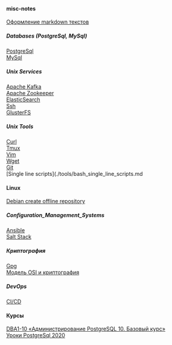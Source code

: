 #### misc-notes
[Оформление markdown текстов](./tools/markdown.txt)


##### Databases (PostgreSql, MySql)
[PostgreSql](./databases/postgresql.md)</br>
[MySql](./databases/mysql.md)</br>

##### Unix Services
[Apache Kafka](./unix_services/apache_kafka.md) </br>
[Apache Zookeeper](./unix_services/apache_zookeeper.md)</br>
[ElasticSearch](./unix_services/elasticsearch.md)</br>
[Ssh](./unix_services/ssh.md)</br>
[GlusterFS](./unix_services/glusterfs.md)</br>


##### Unix Tools
[Curl](./tools/curl.md)</br>
[Tmux](./tools/tmux.md) </br>
[Vim](./tools/vim.md)</br>
[Wget](./tools/wget.md)</br>
[Git](./tools/git.md)</br>
[Single line scripts](./tools/bash_single_line_scripts.md</br>


#### Linux
[Debian create offline repository](./linux/debian_offline_repository.md) </br>

##### Configuration_Management_Systems
[Ansible](./configuration_management_systems/ansible.md) </br>
[Salt Stack](./configuration_management_systems/SaltStack.md) </br>


##### Криптография
[Gpg](./cryptography/gpg.md)</br>
[Модель OSI и криптография](./cryptography/osi_crypto.md)</br>

##### DevOps
[CI/CD](./devops/ci_cd.md)</br>


#### Курсы
[DBA1-10 «Администрирование PostgreSQL 10. Базовый курс»](./databases/course_PostgresPro_dba1-10.md)</br>
[Уроки PostgreSql 2020](./databases/course_PostgreSQL_2020.md)</br>
